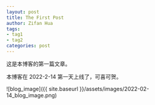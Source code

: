 ```yaml
---
layout: post
title: The First Post
author: Zifan Hua
tags:
- tag1
- tag2
categories: post
---
```


这是本博客的第一篇文章。

本博客在 2022-2-14 第一天上线了，可喜可贺。

![blog_image]({{ site.baseurl }}/assets/images/2022-02-14_blog_image.png)